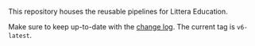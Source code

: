This repository houses the reusable pipelines for Littera Education.

Make sure to keep up-to-date with the [change log](./changelog.md). The current tag is `v6-latest`.